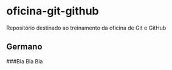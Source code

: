 # oficina-git-github
Repositório destinado ao treinamento da oficina de Git e GitHub

## Germano

###Bla Bla Bla
